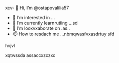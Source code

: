 xcv- 👋 Hi, I’m @ostapovalilia57
- 👀 I’m interested in ...
- 🌱 I’m currently learnrutiing ...sd
- 💞️ I’m looxvxaborate on .as..
- 📫 How to resdach me ...nbmqwasfvxasdrtuy
sfd
<!---
ostapovalilia57/ostapovalilia57 is a ✨ special ✨ repository because its `README.md` (thxis file) appears on your GitHub profile.sadads
You can clickcnmb the Preview link to take a look at your changes.
--->hvjvl
xqtwssda
assaccxzczxc
